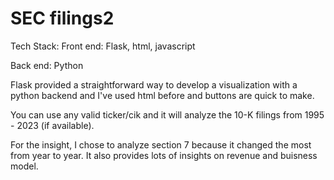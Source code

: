 # SEC filings2
 
Tech Stack:
Front end:
Flask, html, javascript

Back end:
Python

Flask provided a straightforward way to develop a visualization with a python backend and I've used html before and buttons are quick to make.

You can use any valid ticker/cik and it will analyze the 10-K filings from 1995 - 2023 (if available).

For the insight, I chose to analyze section 7 because it changed the most from year to year. It also provides lots of insights on revenue and buisness model.
